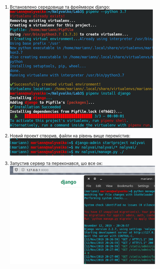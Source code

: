 1. Встановлено середовище та фреймворк django:
![](./img/installs.png)

2. Новий проект створив, файли на рівень вище перемістив:
![](./img/mvfiles.png)

3. Запустив сервер та переконався, шо все ок:
![](./img/vseok.png)